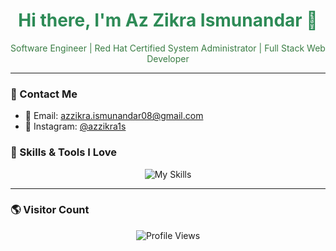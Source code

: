 <h1 align="center" style="color: #2e8b57;">Hi there, I'm Az Zikra Ismunandar 👋</h1>

<p align="center" style="color: #3a7d44;">
  Software Engineer | Red Hat Certified System Administrator | Full Stack Web Developer
  <br>
</p>

---

### 🌱 Contact Me
- 📧 Email: [azzikra.ismunandar08@gmail.com](mailto:azzikra.ismunandar08@gmail.com)  
- 📸 Instagram: [@azzikra1s](https://www.instagram.com/azzikra1s)


### 🍃 Skills & Tools I Love
<p align="center">
  <img src="https://skillicons.dev/icons?i=html,css,javascript,java,php,python,bootstrap,laravel,nodejs,vue,mysql,mongodb,sqlite&theme=light&perline=8" alt="My Skills">
</p>

---

### 🌎 Visitor Count
<p align="center">
   <img src="https://komarev.com/ghpvc/?username=azzikra1s&label=Profile%20views&color=ff69b4&style=flat" alt="Profile Views">
</p>


